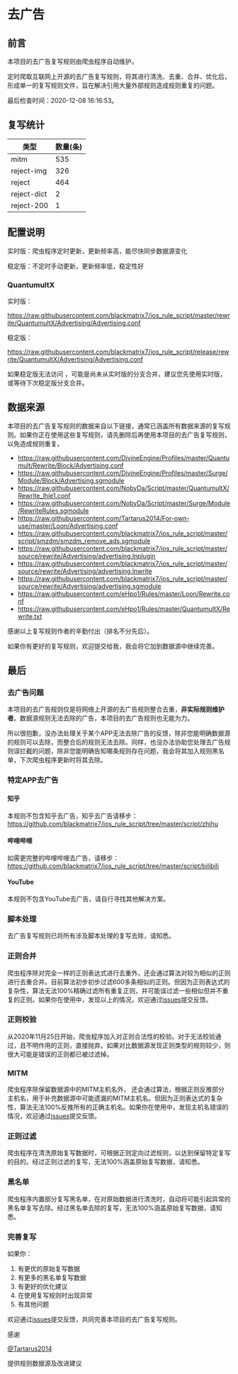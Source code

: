 # 去广告

## 前言

本项目的去广告复写规则由爬虫程序自动维护。

定时爬取互联网上开源的去广告复写规则，将其进行清洗、去重、合并、优化后，形成单一的复写规则文件，旨在解决引用大量外部规则造成规则重复的问题。




最后检查时间：2020-12-08 16:16:53。

## 复写统计

| 类型 | 数量(条) |
| ---- | ---- |
| mitm | 535 |
| reject-img | 326 |
| reject | 464 |
| reject-dict | 2 |
| reject-200 | 1 |
## 配置说明

实时版：爬虫程序定时更新，更新频率高，能尽快同步数据源变化

稳定版：不定时手动更新，更新频率低，稳定性好

### QuantumultX 

实时版：

https://raw.githubusercontent.com/blackmatrix7/ios_rule_script/master/rewrite/QuantumultX/Advertising/Advertising.conf

稳定版：

https://raw.githubusercontent.com/blackmatrix7/ios_rule_script/release/rewrite/QuantumultX/Advertising/Advertising.conf

如果稳定版无法访问 ，可能是尚未从实时版的分支合并，建议您先使用实时版，或等待下次稳定版分支合并。

## 数据来源

本项目的去广告复写规则的数据来自以下链接，通常已涵盖所有数据来源的复写规则。如果你正在使用这些复写规则，请先删除后再使用本项目的去广告复写规则，以免造成规则重复。

- https://raw.githubusercontent.com/DivineEngine/Profiles/master/Quantumult/Rewrite/Block/Advertising.conf
- https://raw.githubusercontent.com/DivineEngine/Profiles/master/Surge/Module/Block/Advertising.sgmodule
- https://raw.githubusercontent.com/NobyDa/Script/master/QuantumultX/Rewrite_lhie1.conf
- https://raw.githubusercontent.com/NobyDa/Script/master/Surge/Module/RewriteRules.sgmodule
- https://raw.githubusercontent.com/Tartarus2014/For-own-use/master/Loon/Advertising.conf
- https://raw.githubusercontent.com/blackmatrix7/ios_rule_script/master/script/smzdm/smzdm_remove_ads.sgmodule
- https://raw.githubusercontent.com/blackmatrix7/ios_rule_script/master/source/rewrite/Advertising/advertising.lnplugin
- https://raw.githubusercontent.com/blackmatrix7/ios_rule_script/master/source/rewrite/Advertising/advertising.lnwrite
- https://raw.githubusercontent.com/blackmatrix7/ios_rule_script/master/source/rewrite/Advertising/advertising.sgmodule
- https://raw.githubusercontent.com/eHpo1/Rules/master/Loon/Rewrite.conf
- https://raw.githubusercontent.com/eHpo1/Rules/master/QuantumultX/Rewrite.txt


感谢以上复写规则作者的辛勤付出（排名不分先后）。

如果你有更好的复写规则，欢迎提交给我，我会将它加到数据源中继续完善。

## 最后

### 去广告问题

本项目的去广告规则仅是将网络上开源的去广告规则整合去重，**非实际规则维护者**。数据源规则无法去除的广告，本项目的去广告规则也无能为力。

所以很抱歉，没办法处理关于某个APP无法去除广告的反馈，除非您能明确数据源的规则可以去除，而整合后的规则无法去除。同样，也没办法协助您处理去广告规则误拦截的问题，除非您能明确告知哪条规则存在问题，我会将其加入规则黑名单，下次爬虫程序更新时将其去除。

### 特定APP去广告

#### 知乎

本规则不包含知乎去广告，知乎去广告请移步：https://github.com/blackmatrix7/ios_rule_script/tree/master/script/zhihu

#### 哔哩哔哩

如需更完整的哔哩哔哩去广告，请移步：https://github.com/blackmatrix7/ios_rule_script/tree/master/script/bilibili

#### YouTube

本规则不包含YouTube去广告，请自行寻找其他解决方案。

### 脚本处理

去广告复写规则已将所有涉及脚本处理的复写去除，请知悉。

### 正则合并

爬虫程序除对完全一样的正则表达式进行去重外，还会通过算法对较为相似的正则进行去重合并。目前算法初步初步过滤600多条相似的正则。但因为正则表达式的复杂性，算法无法100%精确过滤所有重复正则，并可能误过滤一些相似但并不重复的正则。如果你在使用中，发现以上的情况，欢迎通过[issues](https://github.com/blackmatrix7/ios_rule_script/issues/new)提交反馈。

### 正则校验

从2020年11月25日开始，爬虫程序加入对正则合法性的校验。对于无法校验通过，且不明作用的正则，直接抛弃。如果对比数据源发现正则类型的规则较少，则很大可能是错误的正则都已被过滤掉。

### MITM

爬虫程序除保留数据源中的MITM主机名外， 还会通过算法，根据正则反推部分主机名，用于补充数据源中可能遗漏的MITM主机名。但因为正则表达式的复杂性，算法无法100%反推所有的正确主机名。如果你在使用中，发现主机名错误的情况，欢迎通过[issues](https://github.com/blackmatrix7/ios_rule_script/issues/new)提交反馈。

### 正则过滤

爬虫程序在清洗原始复写数据时，可根据正则定向过滤规则，以达到保留特定复写的目的。经过正则过滤的复写，无法100%涵盖原始复写数据，请知悉。

### 黑名单

爬虫程序内置部分复写黑名单，在对原始数据进行清洗时，自动将可能引起异常的黑名单复写去除。经过黑名单去除的复写，无法100%涵盖原始复写数据，请知悉。

### 完善复写

如果你：

1. 有更优的原始复写数据
2. 有更多的黑名单复写数据
3. 有更好的优化建议
4. 在使用复写规则时出现异常
5. 有其他问题

欢迎通过[issues](https://github.com/blackmatrix7/ios_rule_script/issues/new)提交反馈，共同完善本项目的去广告复写规则。

感谢

[@Tartarus2014](https://github.com/Tartarus2014)

提供规则数据源及改进建议